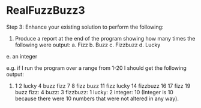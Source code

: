 # RealFuzzBuzz3
Step 3:
Enhance your existing solution to perform the following:
1. Produce a report at the end of the program showing how many times the following were
output:
a. Fizz
b. Buzz
c. Fizzbuzz
d. Lucky

e. an integer

e.g. if I run the program over a range from 1-20 I should get the following output:
1. 1 2 lucky 4 buzz fizz 7 8 fizz buzz 11 fizz lucky 14 fizzbuzz 16 17 fizz 19 buzz
fizz: 4
buzz: 3
fizzbuzz: 1
lucky: 2
integer: 10
(Integer is 10 because there were 10 numbers that were not altered in any way).
